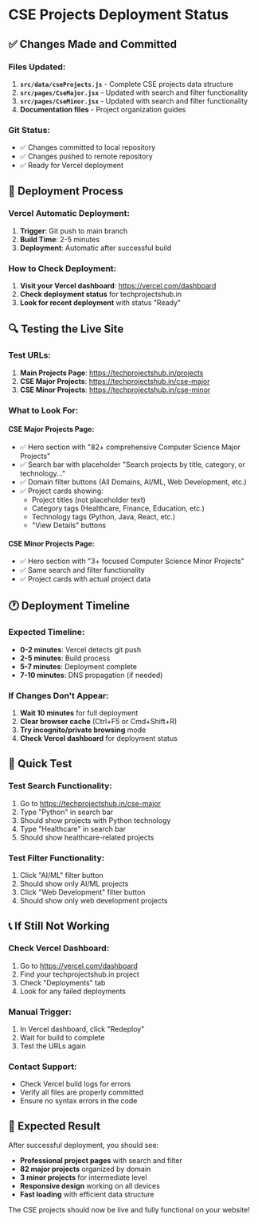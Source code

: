 # CSE Projects Deployment Status

## ✅ **Changes Made and Committed**

### **Files Updated:**
1. **`src/data/cseProjects.js`** - Complete CSE projects data structure
2. **`src/pages/CseMajor.jsx`** - Updated with search and filter functionality
3. **`src/pages/CseMinor.jsx`** - Updated with search and filter functionality
4. **Documentation files** - Project organization guides

### **Git Status:**
- ✅ Changes committed to local repository
- ✅ Changes pushed to remote repository
- ✅ Ready for Vercel deployment

## 🚀 **Deployment Process**

### **Vercel Automatic Deployment:**
1. **Trigger**: Git push to main branch
2. **Build Time**: 2-5 minutes
3. **Deployment**: Automatic after successful build

### **How to Check Deployment:**
1. **Visit your Vercel dashboard**: https://vercel.com/dashboard
2. **Check deployment status** for techprojectshub.in
3. **Look for recent deployment** with status "Ready"

## 🔍 **Testing the Live Site**

### **Test URLs:**
1. **Main Projects Page**: https://techprojectshub.in/projects
2. **CSE Major Projects**: https://techprojectshub.in/cse-major
3. **CSE Minor Projects**: https://techprojectshub.in/cse-minor

### **What to Look For:**

#### **CSE Major Projects Page:**
- ✅ Hero section with "82+ comprehensive Computer Science Major Projects"
- ✅ Search bar with placeholder "Search projects by title, category, or technology..."
- ✅ Domain filter buttons (All Domains, AI/ML, Web Development, etc.)
- ✅ Project cards showing:
  - Project titles (not placeholder text)
  - Category tags (Healthcare, Finance, Education, etc.)
  - Technology tags (Python, Java, React, etc.)
  - "View Details" buttons

#### **CSE Minor Projects Page:**
- ✅ Hero section with "3+ focused Computer Science Minor Projects"
- ✅ Same search and filter functionality
- ✅ Project cards with actual project data

## 🕐 **Deployment Timeline**

### **Expected Timeline:**
- **0-2 minutes**: Vercel detects git push
- **2-5 minutes**: Build process
- **5-7 minutes**: Deployment complete
- **7-10 minutes**: DNS propagation (if needed)

### **If Changes Don't Appear:**
1. **Wait 10 minutes** for full deployment
2. **Clear browser cache** (Ctrl+F5 or Cmd+Shift+R)
3. **Try incognito/private browsing** mode
4. **Check Vercel dashboard** for deployment status

## 🧪 **Quick Test**

### **Test Search Functionality:**
1. Go to https://techprojectshub.in/cse-major
2. Type "Python" in search bar
3. Should show projects with Python technology
4. Type "Healthcare" in search bar
5. Should show healthcare-related projects

### **Test Filter Functionality:**
1. Click "AI/ML" filter button
2. Should show only AI/ML projects
3. Click "Web Development" filter button
4. Should show only web development projects

## 📞 **If Still Not Working**

### **Check Vercel Dashboard:**
1. Go to https://vercel.com/dashboard
2. Find your techprojectshub.in project
3. Check "Deployments" tab
4. Look for any failed deployments

### **Manual Trigger:**
1. In Vercel dashboard, click "Redeploy"
2. Wait for build to complete
3. Test the URLs again

### **Contact Support:**
- Check Vercel build logs for errors
- Verify all files are properly committed
- Ensure no syntax errors in the code

## 🎯 **Expected Result**

After successful deployment, you should see:
- **Professional project pages** with search and filter
- **82 major projects** organized by domain
- **3 minor projects** for intermediate level
- **Responsive design** working on all devices
- **Fast loading** with efficient data structure

The CSE projects should now be live and fully functional on your website!
